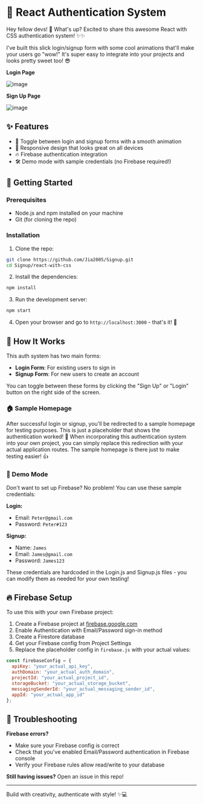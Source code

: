 # 🔐 React Authentication System

Hey fellow devs! 👋 What's up? Excited to share this awesome React with CSS authentication system! ✨✨

I've built this slick login/signup form with some cool animations that'll make your users go "wow!" It's super easy to integrate into your projects and looks pretty sweet too! 😎

**Login Page**

![image](https://github.com/user-attachments/assets/9cad6a9a-54bb-4bd9-9994-1a19ee2aeea5)

**Sign Up Page**

![image](https://github.com/user-attachments/assets/f2982f09-266a-4d67-bc16-ada49aac5827)



## ✨ Features

- 🔄 Toggle between login and signup forms with a smooth animation
- 📱 Responsive design that looks great on all devices
- 🔥 Firebase authentication integration
- 🛠️ Demo mode with sample credentials (no Firebase required!)

## 🚀 Getting Started

### Prerequisites

- Node.js and npm installed on your machine
- Git (for cloning the repo)

### Installation

1. Clone the repo:
```bash
git clone https://github.com/Jia2005/Signup.git
cd Signup/react-with-css
```

2. Install the dependencies:
```bash
npm install
```

3. Run the development server:
```bash
npm start
```

4. Open your browser and go to `http://localhost:3000` - that's it! 🎉

## 🔑 How It Works

This auth system has two main forms:
- **Login Form**: For existing users to sign in
- **Signup Form**: For new users to create an account

You can toggle between these forms by clicking the "Sign Up" or "Login" button on the right side of the screen.

### 🏠 Sample Homepage

After successful login or signup, you'll be redirected to a sample homepage for testing purposes. This is just a placeholder that shows the authentication worked! 🎯 When incorporating this authentication system into your own project, you can simply replace this redirection with your actual application routes. The sample homepage is there just to make testing easier! 👍

### 🧪 Demo Mode

Don't want to set up Firebase? No problem! You can use these sample credentials:

**Login:**
- Email: `Peter@gmail.com`
- Password: `Peter#123`

**Signup:**
- Name: `James`
- Email: `James@gmail.com`
- Password: `James123`

These credentials are hardcoded in the Login.js and Signup.js files - you can modify them as needed for your own testing!

## 🔥 Firebase Setup

To use this with your own Firebase project:

1. Create a Firebase project at [firebase.google.com](https://firebase.google.com)
2. Enable Authentication with Email/Password sign-in method
3. Create a Firestore database
4. Get your Firebase config from Project Settings
5. Replace the placeholder config in `firebase.js` with your actual values:

```javascript
const firebaseConfig = {
  apiKey: "your_actual_api_key",
  authDomain: "your_actual_auth_domain",
  projectId: "your_actual_project_id",
  storageBucket: "your_actual_storage_bucket",
  messagingSenderId: "your_actual_messaging_sender_id",
  appId: "your_actual_app_id"
};
```

## 🐛 Troubleshooting

**Firebase errors?**
- Make sure your Firebase config is correct
- Check that you've enabled Email/Password authentication in Firebase console
- Verify your Firebase rules allow read/write to your database

**Still having issues?** Open an issue in this repo!

---
Build with creativity, authenticate with style! ✨💻
